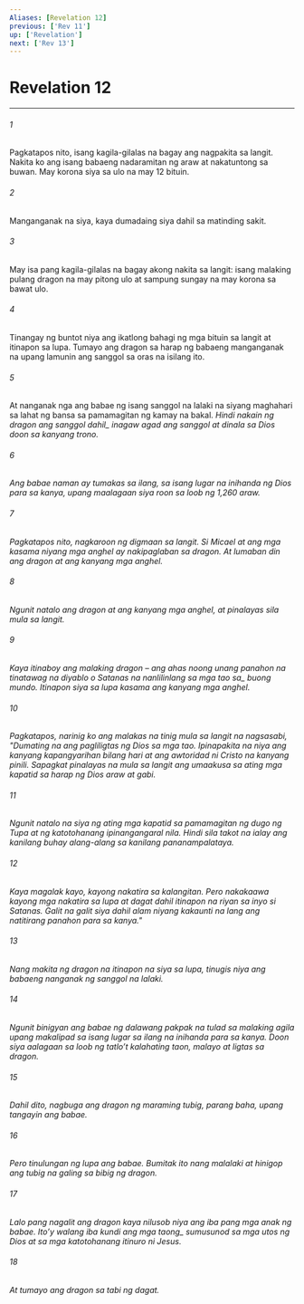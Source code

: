 ```yaml
---
Aliases: [Revelation 12]
previous: ['Rev 11']
up: ['Revelation']
next: ['Rev 13']
---
```

# Revelation 12

***






















###### 1 










Pagkatapos nito, isang kagila-gilalas na bagay ang nagpakita sa langit. Nakita ko ang isang babaeng nadaramitan ng araw at nakatuntong sa buwan. May korona siya sa ulo na may 12 bituin. 





















###### 2 










Manganganak na siya, kaya dumadaing siya dahil sa matinding sakit. 





















###### 3 










May isa pang kagila-gilalas na bagay akong nakita sa langit: isang malaking pulang dragon na may pitong ulo at sampung sungay na may korona sa bawat ulo. 





















###### 4 










Tinangay ng buntot niya ang ikatlong bahagi ng mga bituin sa langit at itinapon sa lupa. Tumayo ang dragon sa harap ng babaeng manganganak na upang lamunin ang sanggol sa oras na isilang ito. 





















###### 5 










At nanganak nga ang babae ng isang sanggol na lalaki na siyang maghahari sa lahat ng bansa sa pamamagitan ng kamay na bakal. <i class="trans-change">Hindi nakain ng dragon ang sanggol dahil_ inagaw agad ang sanggol at dinala sa Dios doon sa kanyang trono. 





















###### 6 










Ang babae naman ay tumakas sa ilang, sa isang lugar na inihanda ng Dios para sa kanya, upang maalagaan siya roon sa loob ng 1,260 araw. 





















###### 7 










Pagkatapos nito, nagkaroon ng digmaan sa langit. Si Micael at ang mga kasama niyang mga anghel ay nakipaglaban sa dragon. At lumaban din ang dragon at ang kanyang mga anghel. 





















###### 8 










Ngunit natalo ang dragon at ang kanyang mga anghel, at pinalayas sila mula sa langit. 





















###### 9 










Kaya itinaboy ang malaking dragon – ang ahas noong unang panahon na tinatawag na diyablo o Satanas na nanlilinlang sa <i class="trans-change">mga tao sa_ buong mundo. Itinapon siya sa lupa kasama ang kanyang mga anghel. 





















###### 10 










Pagkatapos, narinig ko ang malakas na tinig mula sa langit na nagsasabi, "Dumating na ang pagliligtas ng Dios sa mga tao. Ipinapakita na niya ang kanyang kapangyarihan bilang hari at ang awtoridad ni Cristo na kanyang pinili. Sapagkat pinalayas na mula sa langit ang umaakusa sa ating mga kapatid sa harap ng Dios araw at gabi. 





















###### 11 










Ngunit natalo na siya ng ating mga kapatid sa pamamagitan ng dugo ng Tupa at ng katotohanang ipinangangaral nila. Hindi sila takot na ialay ang kanilang buhay alang-alang sa kanilang pananampalataya. 





















###### 12 










Kaya magalak kayo, kayong nakatira sa kalangitan. Pero nakakaawa kayong mga nakatira sa lupa at dagat dahil itinapon na riyan sa inyo si Satanas. Galit na galit siya dahil alam niyang kakaunti na lang ang natitirang panahon para sa kanya." 





















###### 13 










Nang makita ng dragon na itinapon na siya sa lupa, tinugis niya ang babaeng nanganak ng sanggol na lalaki. 





















###### 14 










Ngunit binigyan ang babae ng dalawang pakpak na tulad sa malaking agila upang makalipad sa isang lugar sa ilang na inihanda para sa kanya. Doon siya aalagaan sa loob ng tatloʼt kalahating taon, malayo at ligtas sa dragon. 





















###### 15 










Dahil dito, nagbuga ang dragon ng maraming tubig, parang baha, upang tangayin ang babae. 





















###### 16 










Pero tinulungan ng lupa ang babae. Bumitak ito nang malalaki at hinigop ang tubig na galing sa bibig ng dragon. 





















###### 17 










Lalo pang nagalit ang dragon kaya nilusob niya ang iba pang mga anak ng babae. Itoʼy walang iba kundi ang mga <i class="trans-change">taong_ sumusunod sa mga utos ng Dios at sa mga katotohanang itinuro ni Jesus. 





















###### 18 










At tumayo ang dragon sa tabi ng dagat.
